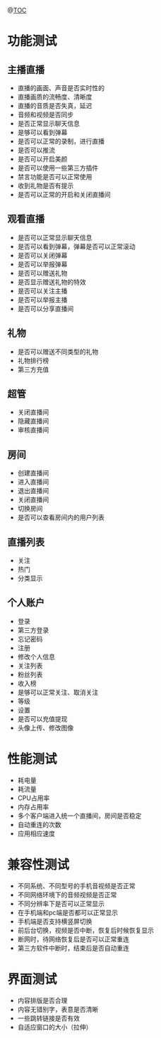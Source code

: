 @[TOC](直播功能测试用例)
# 功能测试
## 主播直播
 - 直播的画面、声音是否实时性的
 - 直播画质的流畅度、清晰度
 - 直播的音质是否失真，延迟
 - 音频和视频是否同步
 - 是否正常显示聊天信息
 - 是够可以看到弹幕
 - 是否可以正常的录制，进行直播
 - 是否可以推流
 - 是否可以开启美颜
 - 是否可以使用一些第三方插件
 - 禁言功能是否可以正常使用
 - 收到礼物是否有提示
 - 是否可以正常的开启和关闭直播间

## 观看直播
 - 是否可以正常显示聊天信息
 - 是否可以看到弹幕，弹幕是否可以正常滚动
 - 是否可以关闭弹幕
 - 是否可以举报弹幕
 - 是否可以赠送礼物
 - 是否显示赠送礼物的特效
 - 是否可以关注主播
 - 是否可以举报主播
 - 是否可以分享直播间

## 礼物
 - 是否可以赠送不同类型的礼物
 - 礼物排行榜
 - 第三方充值

## 超管
 - 关闭直播间
 - 隐藏直播间
 - 审核直播间

## 房间
 - 创建直播间
 - 进入直播间
 - 退出直播间
 - 关闭直播间
 - 切换房间
 - 是否可以查看房间内的用户列表

 ## 直播列表
 - 关注
 - 热门
 - 分类显示
 ## 个人账户
 - 登录
 - 第三方登录
 - 忘记密码
 - 注册
 - 修改个人信息
 - 关注列表
 - 粉丝列表
 - 收入榜
 - 是够可以正常关注、取消关注
 - 等级
 - 设置
 - 是否可以充值提现
 - 头像上传、修改图像

# 性能测试
 - 耗电量
 - 耗流量
 - CPU占用率
 - 内存占用率
 - 多个客户端进入统一个直播间，房间是否稳定
 - 自动重连的次数
 - 应用相应速度

# 兼容性测试
 - 不同系统、不同型号的手机音视频是否正常
 - 不同网络环境下的音频视频是否正常
 - 不同分辨率下是否可以正常显示
 - 在手机端和pc端是否都可以正常显示
 - 手机端是否支持横竖屏切换
 - 前后台切换，视频是否中断，恢复后时候恢复显示
 - 断网时，待网络恢复后是否可以正常重连
 - 第三方软件中断时，结束后是否自动重连

# 界面测试
 - 内容排版是否合理
 - 内容无错别字，表意是否清晰
 - 一些跳转链接是否有效
 - 自适应窗口的大小（拉伸）
